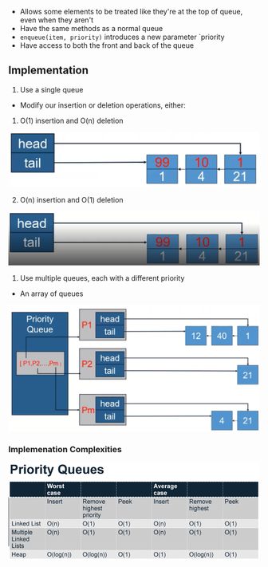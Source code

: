 - Allows some elements to be treated like they're at the top of queue, even when they aren't
- Have the same methods as a normal queue
- `enqueue(item, priority)` introduces a new parameter `priority
- Have access to both the front and back of the queue

## Implementation
1. Use a single queue

- Modify our insertion or deletion operations, either:
1. O(1) insertion and O(n) deletion

![Pasted%20image%2020230501030022.png](/Images/Pasted%20image%2020230501030022.png)

2. O(n) insertion and O(1) deletion

![Pasted%20image%2020230501030237.png](/Images/Pasted%20image%2020230501030237.png)


1. Use multiple queues, each with a different priority

- An array of queues

![Pasted%20image%2020230501030348.png](/Images/Pasted%20image%2020230501030348.png)


### Implemenation Complexities

![Pasted%20image%2020230517110640.png](/Images/Pasted%20image%2020230517110640.png)
